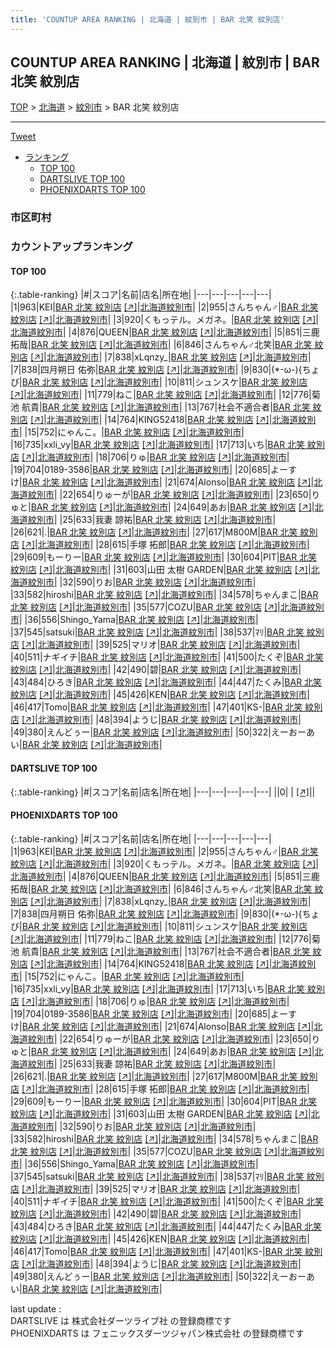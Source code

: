 ```yaml
---
title: 'COUNTUP AREA RANKING | 北海道 | 紋別市 | BAR 北笑 紋別店'
---
```

## COUNTUP AREA RANKING | 北海道 | 紋別市 | BAR 北笑 紋別店

[TOP](/darts/rank/) > [北海道](/darts/rank/北海道/) > [紋別市](/darts/rank/北海道/紋別市/) > BAR 北笑 紋別店

___

<a href="https://twitter.com/share?ref_src=twsrc%5Etfw" data-text="COUNTUP AREA RANKING | 北海道紋別市BAR 北笑 紋別店" class="twitter-share-button" data-hashtags="DARTSLIVE,PHOENIXDARTS,darts,ダーツ" data-show-count="false">Tweet</a>

* [ランキング](#カウントアップランキング)
    * [TOP 100](#top-100)
    * [DARTSLIVE TOP 100](#dartslive-top-100)
    * [PHOENIXDARTS TOP 100](#phoenixdarts-top-100)

### 市区町村

<ul>

</ul>

### カウントアップランキング

#### TOP 100



{:.table-ranking}
|#|スコア|名前|店名|所在地|
|---|---|---|---|---|
|1|963|<span class="rank-name-pd">KEI</span>|<a href="/darts/rank/shops/89933.html">BAR 北笑 紋別店</a> <a href="https://vs.phoenixdarts.com/jp/shop/shopDetailInfo/s_89933?s_seq=89933">[↗]</a>|<a href="/darts/rank/北海道/紋別市">北海道紋別市</a>|
|2|955|<span class="rank-name-pd">さんちゃん♂</span>|<a href="/darts/rank/shops/89933.html">BAR 北笑 紋別店</a> <a href="https://vs.phoenixdarts.com/jp/shop/shopDetailInfo/s_89933?s_seq=89933">[↗]</a>|<a href="/darts/rank/北海道/紋別市">北海道紋別市</a>|
|3|920|<span class="rank-name-pd">くもっテル。メガネ。</span>|<a href="/darts/rank/shops/89933.html">BAR 北笑 紋別店</a> <a href="https://vs.phoenixdarts.com/jp/shop/shopDetailInfo/s_89933?s_seq=89933">[↗]</a>|<a href="/darts/rank/北海道/紋別市">北海道紋別市</a>|
|4|876|<span class="rank-name-pd">QUEEN</span>|<a href="/darts/rank/shops/89933.html">BAR 北笑 紋別店</a> <a href="https://vs.phoenixdarts.com/jp/shop/shopDetailInfo/s_89933?s_seq=89933">[↗]</a>|<a href="/darts/rank/北海道/紋別市">北海道紋別市</a>|
|5|851|<span class="rank-name-pd"><span class="pro-icon-pd"></span>三鹿 拓哉</span>|<a href="/darts/rank/shops/89933.html">BAR 北笑 紋別店</a> <a href="https://vs.phoenixdarts.com/jp/shop/shopDetailInfo/s_89933?s_seq=89933">[↗]</a>|<a href="/darts/rank/北海道/紋別市">北海道紋別市</a>|
|6|846|<span class="rank-name-pd">さんちゃん♂北笑</span>|<a href="/darts/rank/shops/89933.html">BAR 北笑 紋別店</a> <a href="https://vs.phoenixdarts.com/jp/shop/shopDetailInfo/s_89933?s_seq=89933">[↗]</a>|<a href="/darts/rank/北海道/紋別市">北海道紋別市</a>|
|7|838|<span class="rank-name-pd">xLqnzy_</span>|<a href="/darts/rank/shops/89933.html">BAR 北笑 紋別店</a> <a href="https://vs.phoenixdarts.com/jp/shop/shopDetailInfo/s_89933?s_seq=89933">[↗]</a>|<a href="/darts/rank/北海道/紋別市">北海道紋別市</a>|
|7|838|<span class="rank-name-pd">四月朔日 佑弥</span>|<a href="/darts/rank/shops/89933.html">BAR 北笑 紋別店</a> <a href="https://vs.phoenixdarts.com/jp/shop/shopDetailInfo/s_89933?s_seq=89933">[↗]</a>|<a href="/darts/rank/北海道/紋別市">北海道紋別市</a>|
|9|830|<span class="rank-name-pd">(*-ω-){ちょび</span>|<a href="/darts/rank/shops/89933.html">BAR 北笑 紋別店</a> <a href="https://vs.phoenixdarts.com/jp/shop/shopDetailInfo/s_89933?s_seq=89933">[↗]</a>|<a href="/darts/rank/北海道/紋別市">北海道紋別市</a>|
|10|811|<span class="rank-name-pd">シュンスケ</span>|<a href="/darts/rank/shops/89933.html">BAR 北笑 紋別店</a> <a href="https://vs.phoenixdarts.com/jp/shop/shopDetailInfo/s_89933?s_seq=89933">[↗]</a>|<a href="/darts/rank/北海道/紋別市">北海道紋別市</a>|
|11|779|<span class="rank-name-pd">ねこ</span>|<a href="/darts/rank/shops/89933.html">BAR 北笑 紋別店</a> <a href="https://vs.phoenixdarts.com/jp/shop/shopDetailInfo/s_89933?s_seq=89933">[↗]</a>|<a href="/darts/rank/北海道/紋別市">北海道紋別市</a>|
|12|776|<span class="rank-name-pd">菊池 航貴</span>|<a href="/darts/rank/shops/89933.html">BAR 北笑 紋別店</a> <a href="https://vs.phoenixdarts.com/jp/shop/shopDetailInfo/s_89933?s_seq=89933">[↗]</a>|<a href="/darts/rank/北海道/紋別市">北海道紋別市</a>|
|13|767|<span class="rank-name-pd">社会不適合者</span>|<a href="/darts/rank/shops/89933.html">BAR 北笑 紋別店</a> <a href="https://vs.phoenixdarts.com/jp/shop/shopDetailInfo/s_89933?s_seq=89933">[↗]</a>|<a href="/darts/rank/北海道/紋別市">北海道紋別市</a>|
|14|764|<span class="rank-name-pd">KING52418</span>|<a href="/darts/rank/shops/89933.html">BAR 北笑 紋別店</a> <a href="https://vs.phoenixdarts.com/jp/shop/shopDetailInfo/s_89933?s_seq=89933">[↗]</a>|<a href="/darts/rank/北海道/紋別市">北海道紋別市</a>|
|15|752|<span class="rank-name-pd">にゃんこ。</span>|<a href="/darts/rank/shops/89933.html">BAR 北笑 紋別店</a> <a href="https://vs.phoenixdarts.com/jp/shop/shopDetailInfo/s_89933?s_seq=89933">[↗]</a>|<a href="/darts/rank/北海道/紋別市">北海道紋別市</a>|
|16|735|<span class="rank-name-pd">xxli_vy</span>|<a href="/darts/rank/shops/89933.html">BAR 北笑 紋別店</a> <a href="https://vs.phoenixdarts.com/jp/shop/shopDetailInfo/s_89933?s_seq=89933">[↗]</a>|<a href="/darts/rank/北海道/紋別市">北海道紋別市</a>|
|17|713|<span class="rank-name-pd">いち</span>|<a href="/darts/rank/shops/89933.html">BAR 北笑 紋別店</a> <a href="https://vs.phoenixdarts.com/jp/shop/shopDetailInfo/s_89933?s_seq=89933">[↗]</a>|<a href="/darts/rank/北海道/紋別市">北海道紋別市</a>|
|18|706|<span class="rank-name-pd">りゅ</span>|<a href="/darts/rank/shops/89933.html">BAR 北笑 紋別店</a> <a href="https://vs.phoenixdarts.com/jp/shop/shopDetailInfo/s_89933?s_seq=89933">[↗]</a>|<a href="/darts/rank/北海道/紋別市">北海道紋別市</a>|
|19|704|<span class="rank-name-pd">0189-3586</span>|<a href="/darts/rank/shops/89933.html">BAR 北笑 紋別店</a> <a href="https://vs.phoenixdarts.com/jp/shop/shopDetailInfo/s_89933?s_seq=89933">[↗]</a>|<a href="/darts/rank/北海道/紋別市">北海道紋別市</a>|
|20|685|<span class="rank-name-pd">よーすけ</span>|<a href="/darts/rank/shops/89933.html">BAR 北笑 紋別店</a> <a href="https://vs.phoenixdarts.com/jp/shop/shopDetailInfo/s_89933?s_seq=89933">[↗]</a>|<a href="/darts/rank/北海道/紋別市">北海道紋別市</a>|
|21|674|<span class="rank-name-pd">Alonso</span>|<a href="/darts/rank/shops/89933.html">BAR 北笑 紋別店</a> <a href="https://vs.phoenixdarts.com/jp/shop/shopDetailInfo/s_89933?s_seq=89933">[↗]</a>|<a href="/darts/rank/北海道/紋別市">北海道紋別市</a>|
|22|654|<span class="rank-name-pd">りゅーが</span>|<a href="/darts/rank/shops/89933.html">BAR 北笑 紋別店</a> <a href="https://vs.phoenixdarts.com/jp/shop/shopDetailInfo/s_89933?s_seq=89933">[↗]</a>|<a href="/darts/rank/北海道/紋別市">北海道紋別市</a>|
|23|650|<span class="rank-name-pd">りゅと</span>|<a href="/darts/rank/shops/89933.html">BAR 北笑 紋別店</a> <a href="https://vs.phoenixdarts.com/jp/shop/shopDetailInfo/s_89933?s_seq=89933">[↗]</a>|<a href="/darts/rank/北海道/紋別市">北海道紋別市</a>|
|24|649|<span class="rank-name-pd">あお</span>|<a href="/darts/rank/shops/89933.html">BAR 北笑 紋別店</a> <a href="https://vs.phoenixdarts.com/jp/shop/shopDetailInfo/s_89933?s_seq=89933">[↗]</a>|<a href="/darts/rank/北海道/紋別市">北海道紋別市</a>|
|25|633|<span class="rank-name-pd">我妻 諒祐</span>|<a href="/darts/rank/shops/89933.html">BAR 北笑 紋別店</a> <a href="https://vs.phoenixdarts.com/jp/shop/shopDetailInfo/s_89933?s_seq=89933">[↗]</a>|<a href="/darts/rank/北海道/紋別市">北海道紋別市</a>|
|26|621|<span class="rank-name-pd">.</span>|<a href="/darts/rank/shops/89933.html">BAR 北笑 紋別店</a> <a href="https://vs.phoenixdarts.com/jp/shop/shopDetailInfo/s_89933?s_seq=89933">[↗]</a>|<a href="/darts/rank/北海道/紋別市">北海道紋別市</a>|
|27|617|<span class="rank-name-pd">M800M</span>|<a href="/darts/rank/shops/89933.html">BAR 北笑 紋別店</a> <a href="https://vs.phoenixdarts.com/jp/shop/shopDetailInfo/s_89933?s_seq=89933">[↗]</a>|<a href="/darts/rank/北海道/紋別市">北海道紋別市</a>|
|28|615|<span class="rank-name-pd">手塚 拓郎</span>|<a href="/darts/rank/shops/89933.html">BAR 北笑 紋別店</a> <a href="https://vs.phoenixdarts.com/jp/shop/shopDetailInfo/s_89933?s_seq=89933">[↗]</a>|<a href="/darts/rank/北海道/紋別市">北海道紋別市</a>|
|29|609|<span class="rank-name-pd">もーりー</span>|<a href="/darts/rank/shops/89933.html">BAR 北笑 紋別店</a> <a href="https://vs.phoenixdarts.com/jp/shop/shopDetailInfo/s_89933?s_seq=89933">[↗]</a>|<a href="/darts/rank/北海道/紋別市">北海道紋別市</a>|
|30|604|<span class="rank-name-pd">PIT</span>|<a href="/darts/rank/shops/89933.html">BAR 北笑 紋別店</a> <a href="https://vs.phoenixdarts.com/jp/shop/shopDetailInfo/s_89933?s_seq=89933">[↗]</a>|<a href="/darts/rank/北海道/紋別市">北海道紋別市</a>|
|31|603|<span class="rank-name-pd">山田 太樹 GARDEN</span>|<a href="/darts/rank/shops/89933.html">BAR 北笑 紋別店</a> <a href="https://vs.phoenixdarts.com/jp/shop/shopDetailInfo/s_89933?s_seq=89933">[↗]</a>|<a href="/darts/rank/北海道/紋別市">北海道紋別市</a>|
|32|590|<span class="rank-name-pd">りお</span>|<a href="/darts/rank/shops/89933.html">BAR 北笑 紋別店</a> <a href="https://vs.phoenixdarts.com/jp/shop/shopDetailInfo/s_89933?s_seq=89933">[↗]</a>|<a href="/darts/rank/北海道/紋別市">北海道紋別市</a>|
|33|582|<span class="rank-name-pd">hiroshi</span>|<a href="/darts/rank/shops/89933.html">BAR 北笑 紋別店</a> <a href="https://vs.phoenixdarts.com/jp/shop/shopDetailInfo/s_89933?s_seq=89933">[↗]</a>|<a href="/darts/rank/北海道/紋別市">北海道紋別市</a>|
|34|578|<span class="rank-name-pd">ちゃんまこ</span>|<a href="/darts/rank/shops/89933.html">BAR 北笑 紋別店</a> <a href="https://vs.phoenixdarts.com/jp/shop/shopDetailInfo/s_89933?s_seq=89933">[↗]</a>|<a href="/darts/rank/北海道/紋別市">北海道紋別市</a>|
|35|577|<span class="rank-name-pd">COZU</span>|<a href="/darts/rank/shops/89933.html">BAR 北笑 紋別店</a> <a href="https://vs.phoenixdarts.com/jp/shop/shopDetailInfo/s_89933?s_seq=89933">[↗]</a>|<a href="/darts/rank/北海道/紋別市">北海道紋別市</a>|
|36|556|<span class="rank-name-pd">Shingo_Yama</span>|<a href="/darts/rank/shops/89933.html">BAR 北笑 紋別店</a> <a href="https://vs.phoenixdarts.com/jp/shop/shopDetailInfo/s_89933?s_seq=89933">[↗]</a>|<a href="/darts/rank/北海道/紋別市">北海道紋別市</a>|
|37|545|<span class="rank-name-pd">satsuki</span>|<a href="/darts/rank/shops/89933.html">BAR 北笑 紋別店</a> <a href="https://vs.phoenixdarts.com/jp/shop/shopDetailInfo/s_89933?s_seq=89933">[↗]</a>|<a href="/darts/rank/北海道/紋別市">北海道紋別市</a>|
|38|537|<span class="rank-name-pd">ﾏﾘ</span>|<a href="/darts/rank/shops/89933.html">BAR 北笑 紋別店</a> <a href="https://vs.phoenixdarts.com/jp/shop/shopDetailInfo/s_89933?s_seq=89933">[↗]</a>|<a href="/darts/rank/北海道/紋別市">北海道紋別市</a>|
|39|525|<span class="rank-name-pd">マリオ</span>|<a href="/darts/rank/shops/89933.html">BAR 北笑 紋別店</a> <a href="https://vs.phoenixdarts.com/jp/shop/shopDetailInfo/s_89933?s_seq=89933">[↗]</a>|<a href="/darts/rank/北海道/紋別市">北海道紋別市</a>|
|40|511|<span class="rank-name-pd">ナギイチ</span>|<a href="/darts/rank/shops/89933.html">BAR 北笑 紋別店</a> <a href="https://vs.phoenixdarts.com/jp/shop/shopDetailInfo/s_89933?s_seq=89933">[↗]</a>|<a href="/darts/rank/北海道/紋別市">北海道紋別市</a>|
|41|500|<span class="rank-name-pd">たくぞ</span>|<a href="/darts/rank/shops/89933.html">BAR 北笑 紋別店</a> <a href="https://vs.phoenixdarts.com/jp/shop/shopDetailInfo/s_89933?s_seq=89933">[↗]</a>|<a href="/darts/rank/北海道/紋別市">北海道紋別市</a>|
|42|490|<span class="rank-name-pd">碧</span>|<a href="/darts/rank/shops/89933.html">BAR 北笑 紋別店</a> <a href="https://vs.phoenixdarts.com/jp/shop/shopDetailInfo/s_89933?s_seq=89933">[↗]</a>|<a href="/darts/rank/北海道/紋別市">北海道紋別市</a>|
|43|484|<span class="rank-name-pd">ひろき</span>|<a href="/darts/rank/shops/89933.html">BAR 北笑 紋別店</a> <a href="https://vs.phoenixdarts.com/jp/shop/shopDetailInfo/s_89933?s_seq=89933">[↗]</a>|<a href="/darts/rank/北海道/紋別市">北海道紋別市</a>|
|44|447|<span class="rank-name-pd">たくみ</span>|<a href="/darts/rank/shops/89933.html">BAR 北笑 紋別店</a> <a href="https://vs.phoenixdarts.com/jp/shop/shopDetailInfo/s_89933?s_seq=89933">[↗]</a>|<a href="/darts/rank/北海道/紋別市">北海道紋別市</a>|
|45|426|<span class="rank-name-pd">KEN</span>|<a href="/darts/rank/shops/89933.html">BAR 北笑 紋別店</a> <a href="https://vs.phoenixdarts.com/jp/shop/shopDetailInfo/s_89933?s_seq=89933">[↗]</a>|<a href="/darts/rank/北海道/紋別市">北海道紋別市</a>|
|46|417|<span class="rank-name-pd">Tomo</span>|<a href="/darts/rank/shops/89933.html">BAR 北笑 紋別店</a> <a href="https://vs.phoenixdarts.com/jp/shop/shopDetailInfo/s_89933?s_seq=89933">[↗]</a>|<a href="/darts/rank/北海道/紋別市">北海道紋別市</a>|
|47|401|<span class="rank-name-pd">KS-</span>|<a href="/darts/rank/shops/89933.html">BAR 北笑 紋別店</a> <a href="https://vs.phoenixdarts.com/jp/shop/shopDetailInfo/s_89933?s_seq=89933">[↗]</a>|<a href="/darts/rank/北海道/紋別市">北海道紋別市</a>|
|48|394|<span class="rank-name-pd">ようじ</span>|<a href="/darts/rank/shops/89933.html">BAR 北笑 紋別店</a> <a href="https://vs.phoenixdarts.com/jp/shop/shopDetailInfo/s_89933?s_seq=89933">[↗]</a>|<a href="/darts/rank/北海道/紋別市">北海道紋別市</a>|
|49|380|<span class="rank-name-pd">えんどぅー</span>|<a href="/darts/rank/shops/89933.html">BAR 北笑 紋別店</a> <a href="https://vs.phoenixdarts.com/jp/shop/shopDetailInfo/s_89933?s_seq=89933">[↗]</a>|<a href="/darts/rank/北海道/紋別市">北海道紋別市</a>|
|50|322|<span class="rank-name-pd">えーおーあい</span>|<a href="/darts/rank/shops/89933.html">BAR 北笑 紋別店</a> <a href="https://vs.phoenixdarts.com/jp/shop/shopDetailInfo/s_89933?s_seq=89933">[↗]</a>|<a href="/darts/rank/北海道/紋別市">北海道紋別市</a>|


#### DARTSLIVE TOP 100



{:.table-ranking}
|#|スコア|名前|店名|所在地|
|---|---|---|---|---|
||0|<span class="rank-name-dl"> </span>|<a href="/darts/rank/shops/.html"></a> <a href="">[↗]</a>|<a href="/darts/rank//"></a>|


#### PHOENIXDARTS TOP 100



{:.table-ranking}
|#|スコア|名前|店名|所在地|
|---|---|---|---|---|
|1|963|<span class="rank-name-pd">KEI</span>|<a href="/darts/rank/shops/89933.html">BAR 北笑 紋別店</a> <a href="https://vs.phoenixdarts.com/jp/shop/shopDetailInfo/s_89933?s_seq=89933">[↗]</a>|<a href="/darts/rank/北海道/紋別市">北海道紋別市</a>|
|2|955|<span class="rank-name-pd">さんちゃん♂</span>|<a href="/darts/rank/shops/89933.html">BAR 北笑 紋別店</a> <a href="https://vs.phoenixdarts.com/jp/shop/shopDetailInfo/s_89933?s_seq=89933">[↗]</a>|<a href="/darts/rank/北海道/紋別市">北海道紋別市</a>|
|3|920|<span class="rank-name-pd">くもっテル。メガネ。</span>|<a href="/darts/rank/shops/89933.html">BAR 北笑 紋別店</a> <a href="https://vs.phoenixdarts.com/jp/shop/shopDetailInfo/s_89933?s_seq=89933">[↗]</a>|<a href="/darts/rank/北海道/紋別市">北海道紋別市</a>|
|4|876|<span class="rank-name-pd">QUEEN</span>|<a href="/darts/rank/shops/89933.html">BAR 北笑 紋別店</a> <a href="https://vs.phoenixdarts.com/jp/shop/shopDetailInfo/s_89933?s_seq=89933">[↗]</a>|<a href="/darts/rank/北海道/紋別市">北海道紋別市</a>|
|5|851|<span class="rank-name-pd"><span class="pro-icon-pd"></span>三鹿 拓哉</span>|<a href="/darts/rank/shops/89933.html">BAR 北笑 紋別店</a> <a href="https://vs.phoenixdarts.com/jp/shop/shopDetailInfo/s_89933?s_seq=89933">[↗]</a>|<a href="/darts/rank/北海道/紋別市">北海道紋別市</a>|
|6|846|<span class="rank-name-pd">さんちゃん♂北笑</span>|<a href="/darts/rank/shops/89933.html">BAR 北笑 紋別店</a> <a href="https://vs.phoenixdarts.com/jp/shop/shopDetailInfo/s_89933?s_seq=89933">[↗]</a>|<a href="/darts/rank/北海道/紋別市">北海道紋別市</a>|
|7|838|<span class="rank-name-pd">xLqnzy_</span>|<a href="/darts/rank/shops/89933.html">BAR 北笑 紋別店</a> <a href="https://vs.phoenixdarts.com/jp/shop/shopDetailInfo/s_89933?s_seq=89933">[↗]</a>|<a href="/darts/rank/北海道/紋別市">北海道紋別市</a>|
|7|838|<span class="rank-name-pd">四月朔日 佑弥</span>|<a href="/darts/rank/shops/89933.html">BAR 北笑 紋別店</a> <a href="https://vs.phoenixdarts.com/jp/shop/shopDetailInfo/s_89933?s_seq=89933">[↗]</a>|<a href="/darts/rank/北海道/紋別市">北海道紋別市</a>|
|9|830|<span class="rank-name-pd">(*-ω-){ちょび</span>|<a href="/darts/rank/shops/89933.html">BAR 北笑 紋別店</a> <a href="https://vs.phoenixdarts.com/jp/shop/shopDetailInfo/s_89933?s_seq=89933">[↗]</a>|<a href="/darts/rank/北海道/紋別市">北海道紋別市</a>|
|10|811|<span class="rank-name-pd">シュンスケ</span>|<a href="/darts/rank/shops/89933.html">BAR 北笑 紋別店</a> <a href="https://vs.phoenixdarts.com/jp/shop/shopDetailInfo/s_89933?s_seq=89933">[↗]</a>|<a href="/darts/rank/北海道/紋別市">北海道紋別市</a>|
|11|779|<span class="rank-name-pd">ねこ</span>|<a href="/darts/rank/shops/89933.html">BAR 北笑 紋別店</a> <a href="https://vs.phoenixdarts.com/jp/shop/shopDetailInfo/s_89933?s_seq=89933">[↗]</a>|<a href="/darts/rank/北海道/紋別市">北海道紋別市</a>|
|12|776|<span class="rank-name-pd">菊池 航貴</span>|<a href="/darts/rank/shops/89933.html">BAR 北笑 紋別店</a> <a href="https://vs.phoenixdarts.com/jp/shop/shopDetailInfo/s_89933?s_seq=89933">[↗]</a>|<a href="/darts/rank/北海道/紋別市">北海道紋別市</a>|
|13|767|<span class="rank-name-pd">社会不適合者</span>|<a href="/darts/rank/shops/89933.html">BAR 北笑 紋別店</a> <a href="https://vs.phoenixdarts.com/jp/shop/shopDetailInfo/s_89933?s_seq=89933">[↗]</a>|<a href="/darts/rank/北海道/紋別市">北海道紋別市</a>|
|14|764|<span class="rank-name-pd">KING52418</span>|<a href="/darts/rank/shops/89933.html">BAR 北笑 紋別店</a> <a href="https://vs.phoenixdarts.com/jp/shop/shopDetailInfo/s_89933?s_seq=89933">[↗]</a>|<a href="/darts/rank/北海道/紋別市">北海道紋別市</a>|
|15|752|<span class="rank-name-pd">にゃんこ。</span>|<a href="/darts/rank/shops/89933.html">BAR 北笑 紋別店</a> <a href="https://vs.phoenixdarts.com/jp/shop/shopDetailInfo/s_89933?s_seq=89933">[↗]</a>|<a href="/darts/rank/北海道/紋別市">北海道紋別市</a>|
|16|735|<span class="rank-name-pd">xxli_vy</span>|<a href="/darts/rank/shops/89933.html">BAR 北笑 紋別店</a> <a href="https://vs.phoenixdarts.com/jp/shop/shopDetailInfo/s_89933?s_seq=89933">[↗]</a>|<a href="/darts/rank/北海道/紋別市">北海道紋別市</a>|
|17|713|<span class="rank-name-pd">いち</span>|<a href="/darts/rank/shops/89933.html">BAR 北笑 紋別店</a> <a href="https://vs.phoenixdarts.com/jp/shop/shopDetailInfo/s_89933?s_seq=89933">[↗]</a>|<a href="/darts/rank/北海道/紋別市">北海道紋別市</a>|
|18|706|<span class="rank-name-pd">りゅ</span>|<a href="/darts/rank/shops/89933.html">BAR 北笑 紋別店</a> <a href="https://vs.phoenixdarts.com/jp/shop/shopDetailInfo/s_89933?s_seq=89933">[↗]</a>|<a href="/darts/rank/北海道/紋別市">北海道紋別市</a>|
|19|704|<span class="rank-name-pd">0189-3586</span>|<a href="/darts/rank/shops/89933.html">BAR 北笑 紋別店</a> <a href="https://vs.phoenixdarts.com/jp/shop/shopDetailInfo/s_89933?s_seq=89933">[↗]</a>|<a href="/darts/rank/北海道/紋別市">北海道紋別市</a>|
|20|685|<span class="rank-name-pd">よーすけ</span>|<a href="/darts/rank/shops/89933.html">BAR 北笑 紋別店</a> <a href="https://vs.phoenixdarts.com/jp/shop/shopDetailInfo/s_89933?s_seq=89933">[↗]</a>|<a href="/darts/rank/北海道/紋別市">北海道紋別市</a>|
|21|674|<span class="rank-name-pd">Alonso</span>|<a href="/darts/rank/shops/89933.html">BAR 北笑 紋別店</a> <a href="https://vs.phoenixdarts.com/jp/shop/shopDetailInfo/s_89933?s_seq=89933">[↗]</a>|<a href="/darts/rank/北海道/紋別市">北海道紋別市</a>|
|22|654|<span class="rank-name-pd">りゅーが</span>|<a href="/darts/rank/shops/89933.html">BAR 北笑 紋別店</a> <a href="https://vs.phoenixdarts.com/jp/shop/shopDetailInfo/s_89933?s_seq=89933">[↗]</a>|<a href="/darts/rank/北海道/紋別市">北海道紋別市</a>|
|23|650|<span class="rank-name-pd">りゅと</span>|<a href="/darts/rank/shops/89933.html">BAR 北笑 紋別店</a> <a href="https://vs.phoenixdarts.com/jp/shop/shopDetailInfo/s_89933?s_seq=89933">[↗]</a>|<a href="/darts/rank/北海道/紋別市">北海道紋別市</a>|
|24|649|<span class="rank-name-pd">あお</span>|<a href="/darts/rank/shops/89933.html">BAR 北笑 紋別店</a> <a href="https://vs.phoenixdarts.com/jp/shop/shopDetailInfo/s_89933?s_seq=89933">[↗]</a>|<a href="/darts/rank/北海道/紋別市">北海道紋別市</a>|
|25|633|<span class="rank-name-pd">我妻 諒祐</span>|<a href="/darts/rank/shops/89933.html">BAR 北笑 紋別店</a> <a href="https://vs.phoenixdarts.com/jp/shop/shopDetailInfo/s_89933?s_seq=89933">[↗]</a>|<a href="/darts/rank/北海道/紋別市">北海道紋別市</a>|
|26|621|<span class="rank-name-pd">.</span>|<a href="/darts/rank/shops/89933.html">BAR 北笑 紋別店</a> <a href="https://vs.phoenixdarts.com/jp/shop/shopDetailInfo/s_89933?s_seq=89933">[↗]</a>|<a href="/darts/rank/北海道/紋別市">北海道紋別市</a>|
|27|617|<span class="rank-name-pd">M800M</span>|<a href="/darts/rank/shops/89933.html">BAR 北笑 紋別店</a> <a href="https://vs.phoenixdarts.com/jp/shop/shopDetailInfo/s_89933?s_seq=89933">[↗]</a>|<a href="/darts/rank/北海道/紋別市">北海道紋別市</a>|
|28|615|<span class="rank-name-pd">手塚 拓郎</span>|<a href="/darts/rank/shops/89933.html">BAR 北笑 紋別店</a> <a href="https://vs.phoenixdarts.com/jp/shop/shopDetailInfo/s_89933?s_seq=89933">[↗]</a>|<a href="/darts/rank/北海道/紋別市">北海道紋別市</a>|
|29|609|<span class="rank-name-pd">もーりー</span>|<a href="/darts/rank/shops/89933.html">BAR 北笑 紋別店</a> <a href="https://vs.phoenixdarts.com/jp/shop/shopDetailInfo/s_89933?s_seq=89933">[↗]</a>|<a href="/darts/rank/北海道/紋別市">北海道紋別市</a>|
|30|604|<span class="rank-name-pd">PIT</span>|<a href="/darts/rank/shops/89933.html">BAR 北笑 紋別店</a> <a href="https://vs.phoenixdarts.com/jp/shop/shopDetailInfo/s_89933?s_seq=89933">[↗]</a>|<a href="/darts/rank/北海道/紋別市">北海道紋別市</a>|
|31|603|<span class="rank-name-pd">山田 太樹 GARDEN</span>|<a href="/darts/rank/shops/89933.html">BAR 北笑 紋別店</a> <a href="https://vs.phoenixdarts.com/jp/shop/shopDetailInfo/s_89933?s_seq=89933">[↗]</a>|<a href="/darts/rank/北海道/紋別市">北海道紋別市</a>|
|32|590|<span class="rank-name-pd">りお</span>|<a href="/darts/rank/shops/89933.html">BAR 北笑 紋別店</a> <a href="https://vs.phoenixdarts.com/jp/shop/shopDetailInfo/s_89933?s_seq=89933">[↗]</a>|<a href="/darts/rank/北海道/紋別市">北海道紋別市</a>|
|33|582|<span class="rank-name-pd">hiroshi</span>|<a href="/darts/rank/shops/89933.html">BAR 北笑 紋別店</a> <a href="https://vs.phoenixdarts.com/jp/shop/shopDetailInfo/s_89933?s_seq=89933">[↗]</a>|<a href="/darts/rank/北海道/紋別市">北海道紋別市</a>|
|34|578|<span class="rank-name-pd">ちゃんまこ</span>|<a href="/darts/rank/shops/89933.html">BAR 北笑 紋別店</a> <a href="https://vs.phoenixdarts.com/jp/shop/shopDetailInfo/s_89933?s_seq=89933">[↗]</a>|<a href="/darts/rank/北海道/紋別市">北海道紋別市</a>|
|35|577|<span class="rank-name-pd">COZU</span>|<a href="/darts/rank/shops/89933.html">BAR 北笑 紋別店</a> <a href="https://vs.phoenixdarts.com/jp/shop/shopDetailInfo/s_89933?s_seq=89933">[↗]</a>|<a href="/darts/rank/北海道/紋別市">北海道紋別市</a>|
|36|556|<span class="rank-name-pd">Shingo_Yama</span>|<a href="/darts/rank/shops/89933.html">BAR 北笑 紋別店</a> <a href="https://vs.phoenixdarts.com/jp/shop/shopDetailInfo/s_89933?s_seq=89933">[↗]</a>|<a href="/darts/rank/北海道/紋別市">北海道紋別市</a>|
|37|545|<span class="rank-name-pd">satsuki</span>|<a href="/darts/rank/shops/89933.html">BAR 北笑 紋別店</a> <a href="https://vs.phoenixdarts.com/jp/shop/shopDetailInfo/s_89933?s_seq=89933">[↗]</a>|<a href="/darts/rank/北海道/紋別市">北海道紋別市</a>|
|38|537|<span class="rank-name-pd">ﾏﾘ</span>|<a href="/darts/rank/shops/89933.html">BAR 北笑 紋別店</a> <a href="https://vs.phoenixdarts.com/jp/shop/shopDetailInfo/s_89933?s_seq=89933">[↗]</a>|<a href="/darts/rank/北海道/紋別市">北海道紋別市</a>|
|39|525|<span class="rank-name-pd">マリオ</span>|<a href="/darts/rank/shops/89933.html">BAR 北笑 紋別店</a> <a href="https://vs.phoenixdarts.com/jp/shop/shopDetailInfo/s_89933?s_seq=89933">[↗]</a>|<a href="/darts/rank/北海道/紋別市">北海道紋別市</a>|
|40|511|<span class="rank-name-pd">ナギイチ</span>|<a href="/darts/rank/shops/89933.html">BAR 北笑 紋別店</a> <a href="https://vs.phoenixdarts.com/jp/shop/shopDetailInfo/s_89933?s_seq=89933">[↗]</a>|<a href="/darts/rank/北海道/紋別市">北海道紋別市</a>|
|41|500|<span class="rank-name-pd">たくぞ</span>|<a href="/darts/rank/shops/89933.html">BAR 北笑 紋別店</a> <a href="https://vs.phoenixdarts.com/jp/shop/shopDetailInfo/s_89933?s_seq=89933">[↗]</a>|<a href="/darts/rank/北海道/紋別市">北海道紋別市</a>|
|42|490|<span class="rank-name-pd">碧</span>|<a href="/darts/rank/shops/89933.html">BAR 北笑 紋別店</a> <a href="https://vs.phoenixdarts.com/jp/shop/shopDetailInfo/s_89933?s_seq=89933">[↗]</a>|<a href="/darts/rank/北海道/紋別市">北海道紋別市</a>|
|43|484|<span class="rank-name-pd">ひろき</span>|<a href="/darts/rank/shops/89933.html">BAR 北笑 紋別店</a> <a href="https://vs.phoenixdarts.com/jp/shop/shopDetailInfo/s_89933?s_seq=89933">[↗]</a>|<a href="/darts/rank/北海道/紋別市">北海道紋別市</a>|
|44|447|<span class="rank-name-pd">たくみ</span>|<a href="/darts/rank/shops/89933.html">BAR 北笑 紋別店</a> <a href="https://vs.phoenixdarts.com/jp/shop/shopDetailInfo/s_89933?s_seq=89933">[↗]</a>|<a href="/darts/rank/北海道/紋別市">北海道紋別市</a>|
|45|426|<span class="rank-name-pd">KEN</span>|<a href="/darts/rank/shops/89933.html">BAR 北笑 紋別店</a> <a href="https://vs.phoenixdarts.com/jp/shop/shopDetailInfo/s_89933?s_seq=89933">[↗]</a>|<a href="/darts/rank/北海道/紋別市">北海道紋別市</a>|
|46|417|<span class="rank-name-pd">Tomo</span>|<a href="/darts/rank/shops/89933.html">BAR 北笑 紋別店</a> <a href="https://vs.phoenixdarts.com/jp/shop/shopDetailInfo/s_89933?s_seq=89933">[↗]</a>|<a href="/darts/rank/北海道/紋別市">北海道紋別市</a>|
|47|401|<span class="rank-name-pd">KS-</span>|<a href="/darts/rank/shops/89933.html">BAR 北笑 紋別店</a> <a href="https://vs.phoenixdarts.com/jp/shop/shopDetailInfo/s_89933?s_seq=89933">[↗]</a>|<a href="/darts/rank/北海道/紋別市">北海道紋別市</a>|
|48|394|<span class="rank-name-pd">ようじ</span>|<a href="/darts/rank/shops/89933.html">BAR 北笑 紋別店</a> <a href="https://vs.phoenixdarts.com/jp/shop/shopDetailInfo/s_89933?s_seq=89933">[↗]</a>|<a href="/darts/rank/北海道/紋別市">北海道紋別市</a>|
|49|380|<span class="rank-name-pd">えんどぅー</span>|<a href="/darts/rank/shops/89933.html">BAR 北笑 紋別店</a> <a href="https://vs.phoenixdarts.com/jp/shop/shopDetailInfo/s_89933?s_seq=89933">[↗]</a>|<a href="/darts/rank/北海道/紋別市">北海道紋別市</a>|
|50|322|<span class="rank-name-pd">えーおーあい</span>|<a href="/darts/rank/shops/89933.html">BAR 北笑 紋別店</a> <a href="https://vs.phoenixdarts.com/jp/shop/shopDetailInfo/s_89933?s_seq=89933">[↗]</a>|<a href="/darts/rank/北海道/紋別市">北海道紋別市</a>|


<div class="footer border-top border-gray-light mt-5 pt-3 text-right text-gray">
    last update : <span style="font-weight: italic" id="foot_last_modified"></span><br />
    DARTSLIVE は 株式会社ダーツライブ社 の登録商標です<br />
    PHOENIXDARTS は フェニックスダーツジャパン株式会社 の登録商標です<br />
</div>

<script src="https://cdnjs.cloudflare.com/ajax/libs/jquery.tablesorter/2.31.3/js/jquery.tablesorter.min.js" integrity="sha512-qzgd5cYSZcosqpzpn7zF2ZId8f/8CHmFKZ8j7mU4OUXTNRd5g+ZHBPsgKEwoqxCtdQvExE5LprwwPAgoicguNg==" crossorigin="anonymous" referrerpolicy="no-referrer"></script>
<link rel="stylesheet" href="https://cdnjs.cloudflare.com/ajax/libs/jquery.tablesorter/2.31.3/css/theme.default.min.css" integrity="sha512-wghhOJkjQX0Lh3NSWvNKeZ0ZpNn+SPVXX1Qyc9OCaogADktxrBiBdKGDoqVUOyhStvMBmJQ8ZdMHiR3wuEq8+w==" crossorigin="anonymous" referrerpolicy="no-referrer" />
<script>
$(function() {
    $(".table-ranking").tablesorter({sortList:[[0, 0]]});
    $("#foot_last_modified").text(formatDate(new Date(document.lastModified), 'yyyy-MM-dd HH:mm:ss'));
});
</script>

<script async src="https://platform.twitter.com/widgets.js" charset="utf-8"></script>